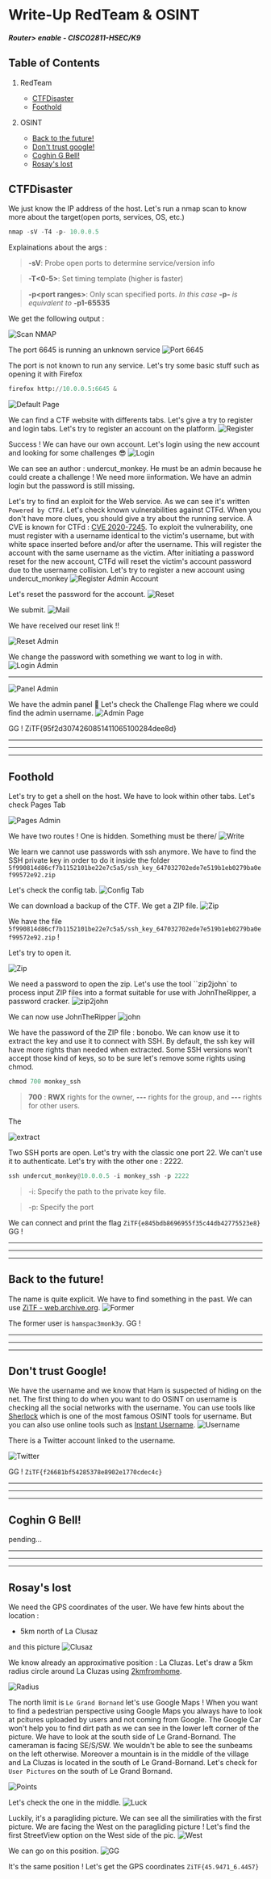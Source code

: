 # Write-Up RedTeam & OSINT
#### _Router> enable - CISCO2811-HSEC/K9_

## Table of Contents
1. RedTeam
    - [CTFDisaster](#ctfdisaster)
    - [Foothold](#foothold)

2. OSINT
    - [Back to the future!](#back-to-the-future)
    - [Don't trust google!](#dont-trust-google)
    - [Coghin G Bell!](#coghin-g-bell)
    - [Rosay's lost](#rosays-lost)



## CTFDisaster

We just know the IP address of the host. Let's run a nmap scan to know more about the target(open ports, services, OS, etc.)

```python
nmap -sV -T4 -p- 10.0.0.5 
```
Explainations about the args : 
> __-sV__: Probe open ports to determine service/version info

> __-T<0-5>__: Set timing template (higher is faster)

> __-p<port ranges\>__: Only scan specified ports. _In this case_ __-p-__ _is equivalent to_ __-p1-65535__

We get the following output : 

![Scan NMAP](img/nmap.png)


The port 6645 is running an unknown service
![Port 6645](img/port.png)

The port is not known to run any service. Let's try some basic stuff such as opening it with Firefox
```python
firefox http://10.0.0.5:6645 &
```
![Default Page](img/6645.png)

We can find a CTF website with differents tabs. Let's give a try to register and login tabs. Let's try to register an account on the platform.
![Register](img/register.png)

Success ! We can have our own account. Let's login using the new account and looking for some challenges 😎
![Login](img/chall.png)

We can see an author : undercut_monkey. He must be an admin because he could create a challenge !
We need more iinformation. We have an admin login but the password is still missing. 

Let's try to find an exploit for the Web service. As we can see it's written 
`Powered by CTFd`. Let's check known vulnerabilities against CTFd. When you don't have more clues, you should give a try about the running service.
A CVE is known for CTFd : [CVE 2020-7245](https://nvd.nist.gov/vuln/detail/CVE-2020-7245). To exploit the vulnerability, one must register with a username identical to the victim's username, but with white space inserted before and/or after the username. This will register the account with the same username as the victim. After initiating a password reset for the new account, CTFd will reset the victim's account password due to the username collision.
Let's try to register a new account using undercut_monkey
![Register Admin Account](img/admin.png)

Let's reset the password for the account.
![Reset](img/reset.png)

We submit.
![Mail](img/yopmail.png)

We have received our reset link !!

![Reset Admin](img/reset_admin.png)

We change the password with something we want to log in with.
![Login Admin](img/login_admin.png)



---
![Panel Admin](img/admin_panel.png)

We have the admin panel 🥳
Let's check the Challenge Flag where we could find the admin username.
![Admin Page](img/flag1.png)

GG ! ZiTF{95f2d3074260851411065100284dee8d}

----
----
----
## Foothold
Let's try to get a shell on the host. We have to look within other tabs. Let's check Pages Tab

![Pages Admin](img/pages.png)

We have two routes ! One is hidden. Something must be there/
![Write](img/write.png)

We learn we cannot use passwords with ssh anymore. We have to find the SSH private key in order to do it inside the folder `5f990814d86cf7b1152101be22e7c5a5/ssh_key_647032702ede7e519b1eb0279ba0ef99572e92.zip`

Let's check the config tab. 
![Config Tab](img/backup.png)

We can download a backup of the CTF. We get a ZIP file.
![Zip](img/unzip.png)

We have the file `5f990814d86cf7b1152101be22e7c5a5/ssh_key_647032702ede7e519b1eb0279ba0ef99572e92.zip` !

Let's try to open it.

![Zip](img/password_zip.png)


We need a password to open the zip. Let's use the tool ``zip2john` to process input ZIP files into a format suitable for use with JohnTheRipper, a password cracker.
![zip2john](img/zip2john.png)

We can now use JohnTheRipper
![john](img/john.png)

We have the password of the ZIP file : bonobo. We can know use it to extract the key and use it to connect with SSH. By default, the ssh key will have more rights than needed when extracted. Some SSH versions won't accept those kind of keys, so to be sure let's remove some rights using chmod.
```python
chmod 700 monkey_ssh
```
> __700__ : __RWX__ rights for the owner, __---__ rights for the group, and __---__ rights for other users.

The 

![extract](img/flag2.png)

Two SSH ports are open. Let's try with the classic one port 22. We can't use it to authenticate. Let's try with the other one : 2222.
```python
ssh undercut_monkey@10.0.0.5 -i monkey_ssh -p 2222
```
> -i: Specify the path to the private key file.

> -p: Specify the port

We can connect and print the flag 
`ZiTF{e845bdb8696955f35c44db42775523e8}`
GG !

---
---
---

## Back to the future!
The name is quite explicit. We have to find something in the past. We can use [ZiTF - web.archive.org](https://web.archive.org/web/20230227063548/https://zitf.fr/). 
![Former](img/user.png)


The former user is `hamspac3monk3y`. GG !


---
---
---

## Don't trust Google!
We have the username and we know that Ham is suspected of hiding on the net. The first thing to do when you want to do OSINT on username is checking all the social networks with the username. You can use tools like [Sherlock](https://github.com/sherlock-project/sherlock) which is one of the most famous OSINT tools for username. But you can also use online tools such as [Instant Username](https://instantusername.com/#/).
![Username](img/username.png)

There is a Twitter account linked to the username. 

![Twitter](img/twitter.png)

GG ! 
`ZiTF{f26681bf54285378e8902e1770cdec4c}`

---
---
---

## Coghin G Bell!

pending...

---
---
---

## Rosay's lost
We need the GPS coordinates of the user.
We have few hints about the location :
- 5km north of La Clusaz

and this picture
![Clusaz](img/proof.jpg)

We know already an approximative position : La Cluzas.
Let's draw a 5km radius circle around La Cluzas using [2kmfromhome](https://2kmfromhome.com/5km).

![Radius](img/radius.png)


The north limit is `Le Grand Bornand` let's use Google Maps !
When you want to find a pedestrian perspective using Google Maps you always have to look at pcitures uploaded by users and not coming from Google. The Google Car won't help you to find dirt path as we can see in the lower left corner of the picture.
We have to look at the south side of Le Grand-Bornand. The cameraman is facing SE/S/SW. We wouldn't be able to see the sunbeams on the left otherwise. Moreover a mountain is in the middle of the village and La Cluzas is located in the south of Le Grand-Bornand. Let's check for `User Pictures` on the south of Le Grand Bornand.

![Points](img/points.png)

Let's check the one in the middle.
![Luck](img/luck.png)

Luckily, it's a paragliding picture. We can see all the similiraties with the first picture. We are facing the West on the paragliding picture ! Let's find the first StreetView option on the West side of the pic.
![West](img/west.png)

We can go on this position.
![GG](img/gg.png)

It's the same position ! Let's get the GPS coordinates
`ZiTF{45.9471_6.4457}`
